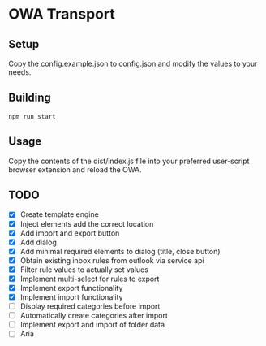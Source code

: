 # OWA Transport

## Setup

Copy the config.example.json to config.json and modify the values to your needs.

## Building

`npm run start`

## Usage

Copy the contents of the dist/index.js file into your preferred user-script browser extension and reload the OWA.

## TODO

- [x] Create template engine
- [x] Inject elements add the correct location
- [x] Add import and export button
- [x] Add dialog
- [x] Add minimal required elements to dialog (title, close button)
- [x] Obtain existing inbox rules from outlook via service api
- [x] Filter rule values to actually set values
- [x] Implement multi-select for rules to export
- [x] Implement export functionality
- [x] Implement import functionality
- [ ] Display required categories before import
- [ ] Automatically create categories after import
- [ ] Implement export and import of folder data
- [ ] Aria
